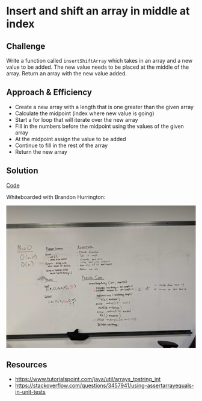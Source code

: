 # Insert and shift an array in middle at index

## Challenge
Write a function called `insertShiftArray` which takes in an array and a new value to be added. The new value needs to be placed at the middle of the array. Return an array with the new value added. 

## Approach & Efficiency
- Create a new array with a length that is one greater than the given array
- Calculate the midpoint (index where new value is going)
- Start a for loop that will iterate over the new array
- Fill in the numbers before the midpoint using the values of the given array
- At the midpoint assign the value to be added
- Continue to fill in the rest of the array
- Return the new array

## Solution

[Code]()

Whiteboarded with Brandon Hurrington:

![Image of whiteboard](../assets/cc02-image.jpg)

## Resources
- https://www.tutorialspoint.com/java/util/arrays_tostring_int
- https://stackoverflow.com/questions/3457941/using-assertarrayequals-in-unit-tests
